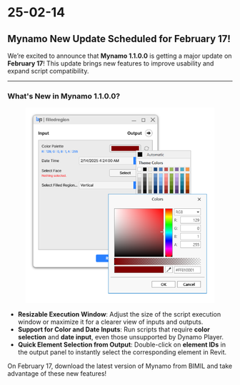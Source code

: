 # 25-02-14

## Mynamo New Update Scheduled for February 17!



We’re excited to announce that **Mynamo 1.1.0.0** is getting a major update on **February 17**! This update brings new features to improve usability and expand script compatibility.

***

### What's New in Mynamo 1.1.0.0?

<figure><img src="../.gitbook/assets/image (49).png" alt="" width="452"><figcaption></figcaption></figure>

* **Resizable Execution Window**: Adjust the size of the script execution window or maximize it for a clearer view of inputs and outputs.
* **Support for Color and Date Inputs**: Run scripts that require **color selection** and **date input**, even those unsupported by Dynamo Player.
* **Quick Element Selection from Output**: Double-click on **element IDs** in the output panel to instantly select the corresponding element in Revit.

On February 17, download the latest version of Mynamo from BIMIL and take advantage of these new features!
